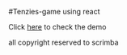 #Tenzies-game using react

Click [here](https://ahmed-abbe.github.io/Tenzies-game/) to check the demo

all copyright reserved to scrimba
